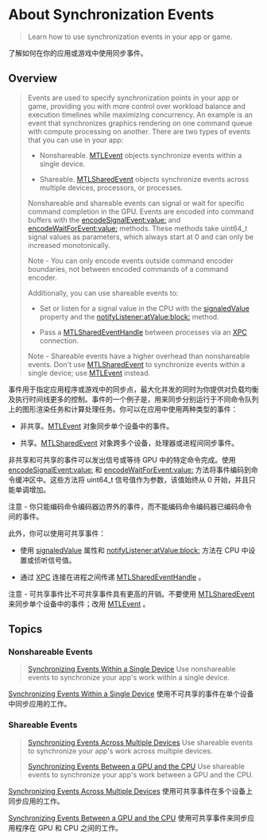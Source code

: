 #  About Synchronization Events

> Learn how to use synchronization events in your app or game.

了解如何在你的应用或游戏中使用同步事件。

## Overview

> Events are used to specify synchronization points in your app or game, providing you with more control over workload balance and execution timelines while maximizing concurrency. An example is an event that synchronizes graphics rendering on one command queue with compute processing on another. There are two types of events that you can use in your app:
>
> - Nonshareable. [MTLEvent](https://developer.apple.com/documentation/metal/mtlevent?language=objc) objects synchronize events within a single device.
>
> - Shareable. [MTLSharedEvent](https://developer.apple.com/documentation/metal/mtlsharedevent?language=objc) objects synchronize events across multiple devices, processors, or processes.
>
> Nonshareable and shareable events can signal or wait for specific command completion in the GPU. Events are encoded into command buffers with the [encodeSignalEvent:value:](https://developer.apple.com/documentation/metal/mtlcommandbuffer/2966542-encodesignalevent?language=objc) and [encodeWaitForEvent:value:](https://developer.apple.com/documentation/metal/mtlcommandbuffer/2966543-encodewaitforevent?language=objc) methods. These methods take uint64_t signal values as parameters, which always start at 0 and can only be increased monotonically.
>
> Note - You can only encode events outside command encoder boundaries, not between encoded commands of a command encoder.
>
> Additionally, you can use shareable events to:
>
> - Set or listen for a signal value in the CPU with the [signaledValue](https://developer.apple.com/documentation/metal/mtlsharedevent/2966575-signaledvalue?language=objc) property and the [notifyListener:atValue:block:](https://developer.apple.com/documentation/metal/mtlsharedevent/2966574-notifylistener?language=objc) method.
>
> - Pass a [MTLSharedEventHandle](https://developer.apple.com/documentation/metal/mtlsharedeventhandle?language=objc) between processes via an [XPC](https://developer.apple.com/documentation/foundation/xpc?language=objc) connection.
>
> Note - Shareable events have a higher overhead than nonshareable events. Don't use [MTLSharedEvent](https://developer.apple.com/documentation/metal/mtlsharedevent?language=objc) to synchronize events within a single device; use [MTLEvent](https://developer.apple.com/documentation/metal/mtlevent?language=objc) instead.

事件用于指定应用程序或游戏中的同步点，最大化并发的同时为你提供对负载均衡及执行时间线更多的控制。事件的一个例子是，用来同步分别运行于不同命令队列上的图形渲染任务和计算处理任务。你可以在应用中使用两种类型的事件：

- 非共享。[MTLEvent](https://developer.apple.com/documentation/metal/mtlevent?language=objc) 对象同步单个设备中的事件。

- 共享。[MTLSharedEvent](https://developer.apple.com/documentation/metal/mtlsharedevent?language=objc) 对象跨多个设备，处理器或进程间同步事件。

非共享和可共享的事件可以发出信号或等待 GPU 中的特定命令完成。使用 [encodeSignalEvent:value:](https://developer.apple.com/documentation/metal/mtlcommandbuffer/2966542-encodesignalevent?language=objc) 和 [encodeWaitForEvent:value:](https://developer.apple.com/documentation/metal/mtlcommandbuffer/2966543-encodewaitforevent?language=objc) 方法将事件编码到命令缓冲区中。这些方法将 uint64_t 信号值作为参数，该值始终从 0 开始，并且只能单调增加。

注意 - 你只能编码命令编码器边界外的事件，而不能编码命令编码器已编码命令间的事件。

此外，你可以使用可共享事件：

- 使用 [signaledValue](https://developer.apple.com/documentation/metal/mtlsharedevent/2966575-signaledvalue?language=objc) 属性和 [notifyListener:atValue:block:](https://developer.apple.com/documentation/metal/mtlsharedevent/2966574-notifylistener?language=objc) 方法在 CPU 中设置或侦听信号值。

- 通过 [XPC](https://developer.apple.com/documentation/foundation/xpc?language=objc) 连接在进程之间传递 [MTLSharedEventHandle](https://developer.apple.com/documentation/metal/mtlsharedeventhandle?language=objc) 。

注意 - 可共享事件比不可共享事件具有更高的开销。不要使用 [MTLSharedEvent](https://developer.apple.com/documentation/metal/mtlsharedevent?language=objc) 来同步单个设备中的事件；改用 [MTLEvent](https://developer.apple.com/documentation/metal/mtlevent?language=objc) 。

## Topics

### Nonshareable Events

> [Synchronizing Events Within a Single Device](https://developer.apple.com/documentation/metal/advanced_command_setup/synchronizing_events_within_a_single_device?language=objc)
> Use nonshareable events to synchronize your app's work within a single device.

[Synchronizing Events Within a Single Device](https://github.com/looperrwang/iOSSystemLibStudy/blob/master/iOSSystemLibStudy/Synchronizing%20Events%20Within%20a%20Single%20Device.md)
使用不可共享的事件在单个设备中同步应用的工作。

### Shareable Events

> [Synchronizing Events Across Multiple Devices](https://developer.apple.com/documentation/metal/advanced_command_setup/synchronizing_events_across_multiple_devices?language=objc)
> Use shareable events to synchronize your app's work across multiple devices.
>
> [Synchronizing Events Between a GPU and the CPU](https://developer.apple.com/documentation/metal/advanced_command_setup/synchronizing_events_between_a_gpu_and_the_cpu?language=objc)
> Use shareable events to synchronize your app's work between a GPU and the CPU.

[Synchronizing Events Across Multiple Devices](https://github.com/looperrwang/iOSSystemLibStudy/blob/master/iOSSystemLibStudy/Synchronizing%20Events%20Across%20Multiple%20Devices.md)
使用可共享事件在多个设备上同步应用的工作。

[Synchronizing Events Between a GPU and the CPU](https://github.com/looperrwang/iOSSystemLibStudy/blob/master/iOSSystemLibStudy/Synchronizing%20Events%20Between%20a%20GPU%20and%20the%20CPU.md)
使用可共享事件来同步应用程序在 GPU 和 CPU 之间的工作。
